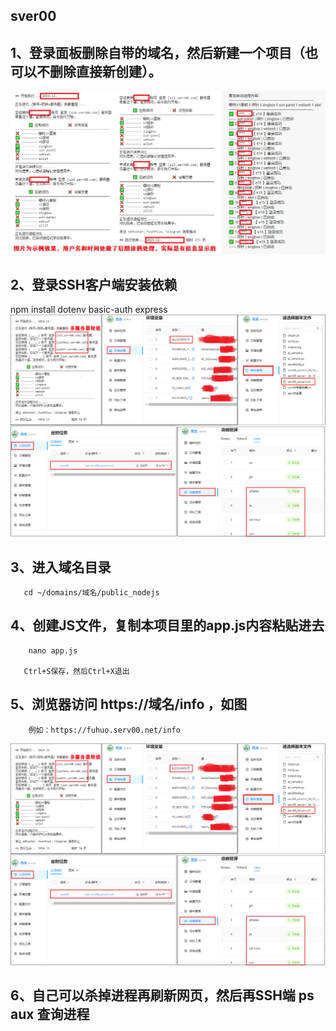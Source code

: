   ##  sver00
  
  ## 1、登录面板删除自带的域名，然后新建一个项目（也可以不删除直接新创建）。
![Image Description](https://github.com/ryty1/alist-log/blob/main/github_images/1.png?raw=true)
       
  ## 2、登录SSH客户端安装依赖
  npm install dotenv basic-auth express
![Image Description](https://github.com/ryty1/alist-log/blob/main/github_images/2.png?raw=true)


  ## 3、进入域名目录
       cd ~/domains/域名/public_nodejs
       
  ## 4、创建JS文件，复制本项目里的app.js内容粘贴进去
        nano app.js

       Ctrl+S保存，然后Ctrl+X退出


  ## 5、浏览器访问  https://域名/info ，如图
        例如：https://fuhuo.serv00.net/info
![Image Description](https://github.com/ryty1/alist-log/blob/main/github_images/2.png?raw=true)

  ## 6、自己可以杀掉进程再刷新网页，然后再SSH端 ps aux 查询进程
  




